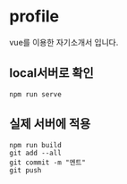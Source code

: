 # profile
vue를 이용한 자기소개서 입니다.

## local서버로 확인
```
npm run serve
```
## 실제 서버에 적용
```
npm run build
git add --all 
git commit -m "멘트"
git push
```